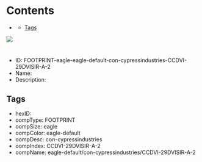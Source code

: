 



Contents
========

* [](#)
	* [Tags](#tags)
  
![][im]
# 

- ID: FOOTPRINT-eagle-eagle-default-con-cypressindustries-CCDVI-29DVISIR-A-2
- Name: 
- Description: 

## Tags

- hexID: 
- oompType: FOOTPRINT
- oompSize: eagle
- oompColor: eagle-default
- oompDesc: con-cypressindustries
- oompIndex: CCDVI-29DVISIR-A-2
- oompName: eagle-default/con-cypressindustries/CCDVI-29DVISIR-A-2



[im]: image.png
